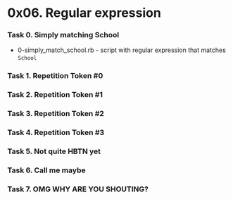 # 0x06. Regular expression

### Task 0. Simply matching School 
* 0-simply_match_school.rb - script with regular expression that matches `School`

### Task 1. Repetition Token #0

### Task 2. Repetition Token #1

### Task 3. Repetition Token #2

### Task 4. Repetition Token #3

### Task 5. Not quite HBTN yet

### Task 6. Call me maybe

### Task 7. OMG WHY ARE YOU SHOUTING?
